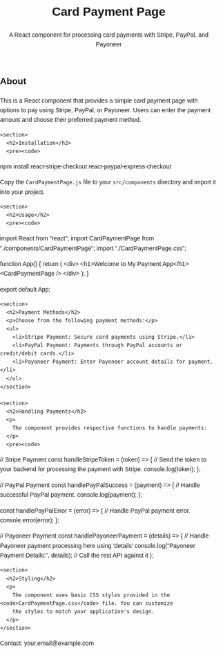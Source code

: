 <!DOCTYPE html>
<html lang="en">

<head>
  <meta charset="UTF-8">
  <meta name="viewport" content="width=device-width, initial-scale=1.0">
  <title>Card Payment Page - README</title>
  <style>
body {
  font-family: Arial, sans-serif;
  line-height: 1.6;
  margin: 0;
  padding: 0;
}

header {
  background-color: #007bff;
  color: #fff;
  padding: 20px;
  text-align: center;
}

main {
  padding: 20px;
}

section {
  margin-bottom: 30px;
}

h1 {
  margin: 0;
  font-size: 32px;
}

h2 {
  margin: 0 0 10px;
  font-size: 24px;
}

p {
  margin: 0 0 20px;
}

pre {
  margin: 0;
  background-color: #f5f5f5;
  padding: 10px;
  overflow-x: auto;
}

code {
  font-family: "Courier New", monospace;
}

footer {
  background-color: #f5f5f5;
  padding: 10px;
  text-align: center;
}
</style>
</head>

<body>
  <header>
    <h1>Card Payment Page</h1>
    <p>A React component for processing card payments with Stripe, PayPal, and Payoneer</p>
  </header>

  <main>
    <section>
      <h2>About</h2>
      <p>
        This is a React component that provides a simple card payment page with options to pay using Stripe,
        PayPal, or Payoneer. Users can enter the payment amount and choose their preferred payment method.
      </p>
    </section>

    <section>
      <h2>Installation</h2>
      <pre><code>
npm install react-stripe-checkout react-paypal-express-checkout
      </code></pre>
      <p>Copy the <code>CardPaymentPage.js</code> file to your <code>src/components</code> directory and import it
        into your project.</p>
    </section>

    <section>
      <h2>Usage</h2>
      <pre><code>
import React from "react";
import CardPaymentPage from "./components/CardPaymentPage";
import "./CardPaymentPage.css";

function App() {
  return (
    &lt;div&gt;
      &lt;h1&gt;Welcome to My Payment App&lt;/h1&gt;
      &lt;CardPaymentPage /&gt;
    &lt;/div&gt;
  );
}

export default App;
      </code></pre>
    </section>

    <section>
      <h2>Payment Methods</h2>
      <p>Choose from the following payment methods:</p>
      <ul>
        <li>Stripe Payment: Secure card payments using Stripe.</li>
        <li>PayPal Payment: Payments through PayPal accounts or credit/debit cards.</li>
        <li>Payoneer Payment: Enter Payoneer account details for payment.</li>
      </ul>
    </section>

    <section>
      <h2>Handling Payments</h2>
      <p>
        The component provides respective functions to handle payments:
      </p>
      <pre><code>
// Stripe Payment
const handleStripeToken = (token) => {
  // Send the token to your backend for processing the payment with Stripe.
  console.log(token);
};

// PayPal Payment
const handlePayPalSuccess = (payment) => {
  // Handle successful PayPal payment.
  console.log(payment);
};

const handlePayPalError = (error) => {
  // Handle PayPal payment error.
  console.error(error);
};

// Payoneer Payment
const handlePayoneerPayment = (details) => {
  // Handle Payoneer payment processing here using 'details'
  console.log("Payoneer Payment Details:", details);
  // Call the rest API against it
};
      </code></pre>
    </section>

    <section>
      <h2>Styling</h2>
      <p>
        The component uses basic CSS styles provided in the <code>CardPaymentPage.css</code> file. You can customize
        the styles to match your application's design.
      </p>
    </section>

  </main>

  <footer>
    <p>Contact: your.email@example.com</p>
  </footer>

</body>

</html>
